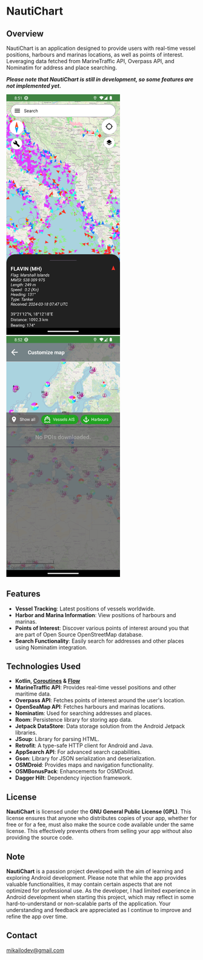 
# NautiChart

## Overview
NautiChart is an application designed to provide users with real-time vessel positions, harbours and marinas locations, as well as points of interest. Leveraging data fetched from MarineTraffic API, Overpass API, and Nominatim for address and place searching.

**_Please note that NautiChart is still in development, so some features are not implemented yet._**

<img src="screenshots/Screenshot_20240318_085139.png" alt="Example Image" width="300"/> <img src="screenshots/Screenshot_20240318_085255.png" alt="Example Image" width="300"/>

## Features
- **Vessel Tracking**: Latest positions of vessels worldwide.
- **Harbor and Marina Information**: View positions of harbours and marinas.
- **Points of Interest**: Discover various points of interest around you that are part of Open Source OpenStreetMap database.
- **Search Functionality**: Easily search for addresses and other places using Nominatim integration.

## Technologies Used
- **Kotlin, [Coroutines](https://developer.android.com/kotlin/coroutines) & [Flow](https://developer.android.com/kotlin/flow)**
- **MarineTraffic API**: Provides real-time vessel positions and other maritime data.
- **Overpass API**: Fetches points of interest around the user's location.
- **OpenSeaMap API**: Fetches harbours and marinas locations.
- **Nominatim**: Used for searching addresses and places.
- **Room**: Persistence library for storing app data.
- **Jetpack DataStore**: Data storage solution from the Android Jetpack libraries.
- **JSoup**: Library for parsing HTML.
- **Retrofit**: A type-safe HTTP client for Android and Java.
- **AppSearch API**: For advanced search capabilities.
- **Gson**: Library for JSON serialization and deserialization.
- **OSMDroid**: Provides maps and navigation functionality.
- **OSMBonusPack**: Enhancements for OSMDroid.
- **Dagger Hilt**: Dependency injection framework.

## License
**NautiChart** is licensed under the **GNU General Public License (GPL)**. This license ensures that anyone who distributes copies of your app, whether for free or for a fee, must also make the source code available under the same license. This effectively prevents others from selling your app without also providing the source code.

## Note
**NautiChart** is a passion project developed with the aim of learning and exploring Android development. Please note that while the app provides valuable functionalities, it may contain certain aspects that are not optimized for professional use. As the developer, I had limited experience in Android development when starting this project, which may reflect in some hard-to-understand or non-scalable parts of the application. Your understanding and feedback are appreciated as I continue to improve and refine the app over time.

## Contact
mikailodev@gmail.com
